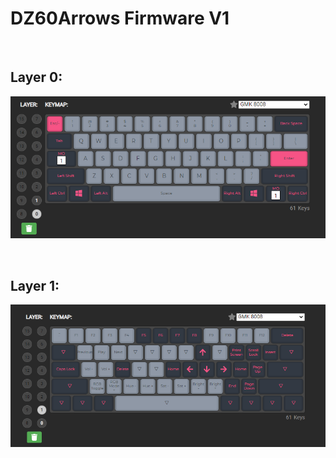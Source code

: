 # DZ60Arrows Firmware V1 

<br>

## Layer 0:
![Layer 0](screenshots/layer0.png)

<br>

## Layer 1:
![Layer 1](screenshots/layer1.png)
